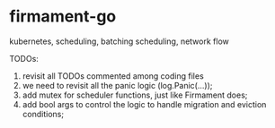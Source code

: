 # firmament-go
kubernetes, scheduling, batching scheduling, network flow

TODOs:
1. revisit all TODOs commented among coding files
2. we need to revisit all the panic logic (log.Panic(...));
3. add mutex for scheduler functions, just like Firmament does;
4. add bool args to control the logic to handle migration and eviction conditions;
